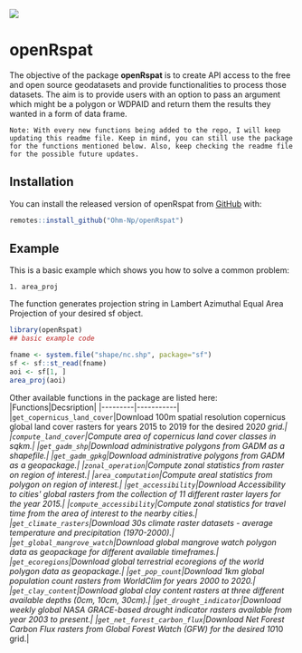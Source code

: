 ![](https://komarev.com/ghpvc/?username=Ohm-Np)
# openRspat

<!-- badges: start -->
<!-- badges: end -->

The objective of the package **openRspat** is to create API access to the free and open source geodatasets and provide functionalities to process those datasets. The aim is to provide users with an option to pass an argument which might be a polygon or WDPAID and return them the results they wanted in a form of data frame.

`Note: With every new functions being added to the repo, I will keep updating this readme file. Keep in mind, you can still use the package for the functions mentioned below. Also, keep checking the readme file for the possible future updates.`

## Installation

You can install the released version of openRspat from [GitHub](https://github.com/) with:

``` r
remotes::install_github("Ohm-Np/openRspat")
```

## Example

This is a basic example which shows you how to solve a common problem:

`1. area_proj`

The function generates projection string in Lambert Azimuthal Equal Area Projection of your desired sf object.
``` r
library(openRspat)
## basic example code

fname <- system.file("shape/nc.shp", package="sf")
sf <- sf::st_read(fname)
aoi <- sf[1, ]
area_proj(aoi)
```
Other available functions in the package are listed here:
|Functions|Decsription|
|---------|-----------|
|`get_copernicus_land_cover`|Download 100m spatial resolution copernicus global land cover rasters for years 2015 to 2019 for the desired 20*20 grid.|
|`compute_land_cover`|Compute area of copernicus land cover classes in sqkm.|
|`get_gadm_shp`|Download administrative polygons from GADM as a shapefile.|
|`get_gadm_gpkg`|Download administrative polygons from GADM as a geopackage.|
|`zonal_operation`|Compute zonal statistics from raster on region of interest.|
|`area_computation`|Compute areal statistics from polygon on region of interest.|
|`get_accessibility`|Download Accessibility to cities' global rasters from the collection of 11 different raster layers for the year 2015.|
|`compute_accessibility`|Compute zonal statistics for travel time from the area of interest to the nearby cities.|
|`get_climate_rasters`|Download 30s climate raster datasets - average temperature and precipitation (1970-2000).|
|`get_global_mangrove_watch`|Download global mangrove watch polygon data as geopackage for different available timeframes.|
|`get_ecoregions`|Download global terrestrial ecoregions of the world polygon data as geopackage.|
|`get_pop_count`|Download 1km global population count rasters from WorldClim for years 2000 to 2020.|
|`get_clay_content`|Download global clay content rasters at three different available depths (0cm, 10cm, 30cm).|
|`get_drought_indicator`|Download weekly global NASA GRACE-based drought indicator rasters available from year 2003 to present.|
|`get_net_forest_carbon_flux`|Download Net Forest Carbon Flux rasters from Global Forest Watch (GFW) for the desired 10*10 grid.|
